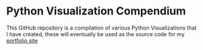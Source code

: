 # Python Visualization Compendium 

This GitHub repository is a compilation of various Python Visualizations that I have created, these will eventually be used as the source code for my [portfolio site](https://peige07.github.io/)
